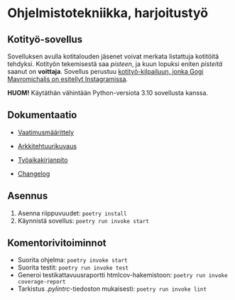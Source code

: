 # Ohjelmistotekniikka, harjoitustyö

## Kotityö-sovellus
Sovelluksen avulla kotitalouden jäsenet voivat merkata listattuja kotitöitä tehdyksi. Kotityön tekemisestä saa *pisteen*, ja kuun lopuksi eniten *pisteitä* saanut on **voittaja**. Sovellus perustuu [kotityö-kilpailuun, jonka Gogi Mavromichalis on esitellyt Instagramissa](https://www.instagram.com/p/C9SZ7isNEEx/).

**HUOM!** Käytäthän vähintään Python-versiota 3.10 sovellusta kanssa.

## Dokumentaatio
- [Vaatimusmäärittely](https://github.com/iita-mari/ot-harjoitustyo/blob/master/dokumentaatio/vaatimusmaarittely.md)

- [Arkkitehtuurikuvaus](https://github.com/iita-mari/ot-harjoitustyo/blob/997a43c548e2ee792bea6e17b5692596838a7344/dokumentaatio/arkkitehtuuri.md) 

- [Työaikakirjanpito](https://github.com/iita-mari/ot-harjoitustyo/blob/master/dokumentaatio/tyoaikakirjanpito.md)

- [Changelog](https://github.com/iita-mari/ot-harjoitustyo/blob/master/dokumentaatio/changelog.md)

## Asennus
1. Asenna riippuvuudet: `poetry install`
2. Käynnistä sovellus: `poetry run invoke start`

## Komentorivitoiminnot
- Suorita ohjelma: `poetry invoke start`
- Suorita testit: `poetry run invoke test`
- Generoi testikattavuusraportti htmlcov-hakemistoon: `poetry run invoke coverage-report`
- Tarkistus *.pylintrc*-tiedoston mukaisesti: `poetry run invoke lint`
